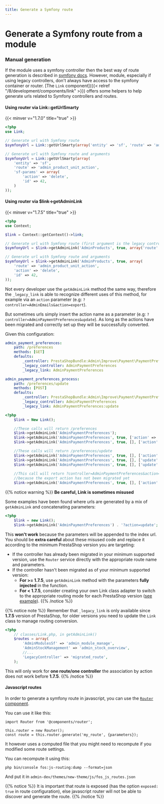 ```yaml
---
title: Generate a Symfony route
---
```


# Generate a Symfony route from a module

### Manual generation

If the module uses a symfony controller then the best way of route generation is described in [symfony docs](https://symfony.com/doc/4.4/routing.html). However, module, especially if using legacy controllers, don't always have access to the symfony container or router. [The `Link` component]({{< relref "/8/development/components/link" >}}) offers some helpers to help generate urls related to Symfony controllers and routes.

#### Using router via Link::getUrlSmarty
{{< minver v="1.7.0" title="true" >}}

```php
<?php
use Link;

// Generate url with Symfony route
$symfonyUrl = Link::getUrlSmarty(array('entity' => 'sf', 'route' => 'admin_product_catalog'));

// Generate url with Symfony route and arguments
$symfonyUrl = Link::getUrlSmarty(array(
    'entity' => 'sf',
    'route' => 'admin_product_unit_action',
    'sf-params' => array(
        'action' => 'delete',
        'id' => 42,
    )
));
```

#### Using router via $link->getAdminLink
{{< minver v="1.7.5" title="true" >}}

```php
<?php
use Context;

$link = Context::getContext()->link;

// Generate url with Symfony route (first argument is the legacy controller, even though it should be ignored)
$symfonyUrl = $link->getAdminLink('AdminProducts', true, array('route' => 'admin_product_catalog'));

// Generate url with Symfony route and arguments
$symfonyUrl = $link->getAdminLink('AdminProducts', true, array(
    'route' => 'admin_product_unit_action',
    'action' => 'delete',
    'id' => 42,
));
```

Not every developer use the `getAdminLink` method the same way, therefore the `_legacy_link` is able to recognize different
uses of this method, for example via an `action` parameter (e.g: `?controller=AdminEmails&action=export`).

But sometimes urls simply insert the action name as a parameter (e.g: `?controller=AdminPaymentPreferences&update`). As
long as the actions have been migrated and correctly set up they will be successfully converted.

Given this configuration:

```yaml
admin_payment_preferences:
    path: /preferences
    methods: [GET]
    defaults:
        _controller: PrestaShopBundle:Admin\Improve\Payment\PaymentPreferences:index
        _legacy_controller: AdminPaymentPreferences
        _legacy_link: AdminPaymentPreferences

admin_payment_preferences_process:
    path: /preferences/update
    methods: [POST]
    defaults:
        _controller: PrestaShopBundle:Admin\Improve\Payment\PaymentPreferences:processForm
        _legacy_controller: AdminPaymentPreferences
        _legacy_link: AdminPaymentPreferences:update
```

```php
<?php
    $link = New Link();

    //These calls will return /preferences
    $link->getAdminLink('AdminPaymentPreferences'); 
    $link->getAdminLink('AdminPaymentPreferences', true, ['action' => 'list']);
    $link->getAdminLink('AdminPaymentPreferences', true, [], ['action' => 'index']);

    //These calls will return /preferences/update
    $link->getAdminLink('AdminPaymentPreferences', true, [], ['action' => 'update']);
    $link->getAdminLink('AdminPaymentPreferences', true, [], ['update' => true]); =>
    $link->getAdminLink('AdminPaymentPreferences', true, [], ['update' => '']); =>
    
    //This call will return ?controller=AdminPaymentPreferences&action=export
    //because the export action has not been migrated yet
    $link->getAdminLink('AdminPaymentPreferences', true, [], ['action' => 'export']);
```

{{% notice warning %}}
**Be careful, Link is sometimes misused**

Some examples have been found where urls are generated by a mix of `getAdminLink` and concatenating parameters:

```php
<?php
    $link = new Link();
    $link->getAdminLink('AdminPaymentPreferences') . '?action=update';
```

This **won't work** because the parameters will be appended to the index url.
You should be **extra careful** about these misused code and replace it according to the minimum PrestaShop version you are targeting:

- If the controller has already been migrated in your minimum supported version, use the `Router` service directly with the appropriate route name and parameters.
- If the controller hasn't been migrated as of your minimum supported version:
    - **For >= 1.7.5**, use `getAdminLink` method with the parameters **fully injected** in the function.
    - **For < 1.7.5**, consider creating your own Link class adapter to switch to the appropriate routing mode for each PrestaShop version ([see example](https://github.com/PrestaShopCorp/ps_checkout/blob/v1.5.2/classes/Adapter/LinkAdapter.php)).
{{% /notice %}}

{{% notice note %}}
Remember that `_legacy_link` is only available since **1.7.5** version of PrestaShop, for older versions you need to update the `Link`
class to manage routing conversion.

```php
<?php
    // classes/Link.php, in getAdminLink()
    $routes = array(
        'AdminModulesSf' => 'admin_module_manage',
        'AdminStockManagement' => 'admin_stock_overview',
        //...
        'LegacyController' => 'migrated_route',
    );
```

This will only work for **one route/one controller** the association by action does not work before **1.7.5**.
{{% /notice %}}

#### Javascript routes

In order to generate a symfony route in javascript, you can use the [`Router` component](https://github.com/PrestaShop/PrestaShop/blob/8.0.x/admin-dev/themes/new-theme/js/components/router.ts).

You can use it like this:

```
import Router from '@components/router';

this.router = new Router();
const route = this.router.generate('my_route', {parameters});
```

It however uses a computed file that you might need to recompute if you modified some route settings.

You can recompute it using this:

```
php bin/console fos:js-routing:dump --format=json
```

And put it in `admin-dev/themes/new-theme/js/fos_js_routes.json`

{{% notice %}}
It is important that route is exposed (has the option `exposed: true` in route configuration), else javascript router will not be able to discover and generate the route.
{{% /notice %}}